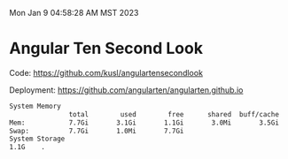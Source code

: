 Mon Jan  9 04:58:28 AM MST 2023

# Angular Ten Second Look

Code: https://github.com/kusl/angulartensecondlook

Deployment: https://github.com/angularten/angularten.github.io

```bash
System Memory
               total        used        free      shared  buff/cache   available
Mem:           7.7Gi       3.1Gi       1.1Gi       3.0Mi       3.5Gi       4.3Gi
Swap:          7.7Gi       1.0Mi       7.7Gi
System Storage
1.1G	.
